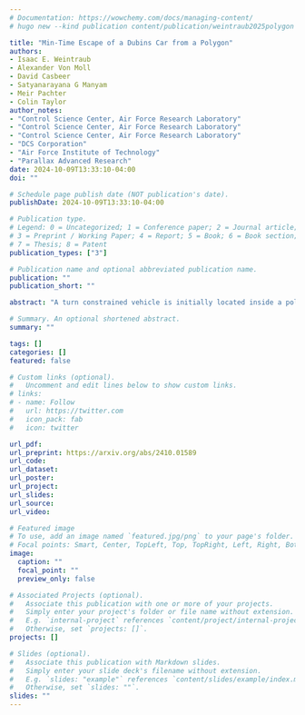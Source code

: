```yaml
---
# Documentation: https://wowchemy.com/docs/managing-content/
# hugo new --kind publication content/publication/weintraub2025polygon

title: "Min-Time Escape of a Dubins Car from a Polygon"
authors: 
- Isaac E. Weintraub
- Alexander Von Moll
- David Casbeer
- Satyanarayana G Manyam
- Meir Pachter
- Colin Taylor
author_notes:
- "Control Science Center, Air Force Research Laboratory"
- "Control Science Center, Air Force Research Laboratory"
- "Control Science Center, Air Force Research Laboratory"
- "DCS Corporation"
- "Air Force Institute of Technology"
- "Parallax Advanced Research"
date: 2024-10-09T13:33:10-04:00
doi: ""

# Schedule page publish date (NOT publication's date).
publishDate: 2024-10-09T13:33:10-04:00

# Publication type.
# Legend: 0 = Uncategorized; 1 = Conference paper; 2 = Journal article;
# 3 = Preprint / Working Paper; 4 = Report; 5 = Book; 6 = Book section;
# 7 = Thesis; 8 = Patent
publication_types: ["3"]

# Publication name and optional abbreviated publication name.
publication: ""
publication_short: ""

abstract: "A turn constrained vehicle is initially located inside a polygon region and desires to escape in minimum time. First, the method of characteristics is used to describe the time-optimal strategies for reaching a line of infinite length. Next, the approach is extended to polygons constructed of a series of line segments. Using this construction technique, the min-time path to reach each edge is obtained; the resulting minimum of the set of optimal trajectories is then selected for escaping the polygon."

# Summary. An optional shortened abstract.
summary: ""

tags: []
categories: []
featured: false

# Custom links (optional).
#   Uncomment and edit lines below to show custom links.
# links:
# - name: Follow
#   url: https://twitter.com
#   icon_pack: fab
#   icon: twitter

url_pdf:
url_preprint: https://arxiv.org/abs/2410.01589
url_code:
url_dataset:
url_poster:
url_project:
url_slides:
url_source:
url_video:

# Featured image
# To use, add an image named `featured.jpg/png` to your page's folder. 
# Focal points: Smart, Center, TopLeft, Top, TopRight, Left, Right, BottomLeft, Bottom, BottomRight.
image:
  caption: ""
  focal_point: ""
  preview_only: false

# Associated Projects (optional).
#   Associate this publication with one or more of your projects.
#   Simply enter your project's folder or file name without extension.
#   E.g. `internal-project` references `content/project/internal-project/index.md`.
#   Otherwise, set `projects: []`.
projects: []

# Slides (optional).
#   Associate this publication with Markdown slides.
#   Simply enter your slide deck's filename without extension.
#   E.g. `slides: "example"` references `content/slides/example/index.md`.
#   Otherwise, set `slides: ""`.
slides: ""
---
```

